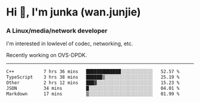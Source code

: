 
<h1 >Hi 👋, I'm junka (wan.junjie)</h1>
<h3 >A Linux/media/network developer</h3>


I'm interested in lowlevel of codec, networking, etc.

Recently working on OVS-DPDK.

---

<!--START_SECTION:waka-->

```txt
C++           7 hrs 36 mins   █████████████░░░░░░░░░░░░   52.57 %
TypeScript    3 hrs 38 mins   ██████▒░░░░░░░░░░░░░░░░░░   25.19 %
Other         2 hrs 12 mins   ███▓░░░░░░░░░░░░░░░░░░░░░   15.23 %
JSON          34 mins         █░░░░░░░░░░░░░░░░░░░░░░░░   04.01 %
Markdown      17 mins         ▒░░░░░░░░░░░░░░░░░░░░░░░░   01.99 %
```

<!--END_SECTION:waka-->
